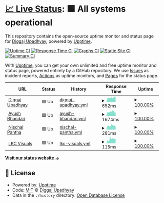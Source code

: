 # [📈 Live Status](https://diggajupadhyay.github.io/upptime): <!--live status--> **🟩 All systems operational**

This repository contains the open-source uptime monitor and status page for [Diggaj Upadhyay](diggajupadhyay.com.np), powered by [Upptime](https://github.com/upptime/upptime).

[![Uptime CI](https://github.com/diggajupadhyay/upptime/workflows/Uptime%20CI/badge.svg)](https://github.com/upptime/upptime/actions?query=workflow%3A%22Uptime+CI%22)
[![Response Time CI](https://github.com/diggajupadhyay/upptime/workflows/Response%20Time%20CI/badge.svg)](https://github.com/upptime/upptime/actions?query=workflow%3A%22Response+Time+CI%22)
[![Graphs CI](https://github.com/diggajupadhyay/upptime/workflows/Graphs%20CI/badge.svg)](https://github.com/upptime/upptime/actions?query=workflow%3A%22Graphs+CI%22)
[![Static Site CI](https://github.com/diggajupadhyay/upptime/workflows/Static%20Site%20CI/badge.svg)](https://github.com/upptime/upptime/actions?query=workflow%3A%22Static+Site+CI%22)
[![Summary CI](https://github.com/diggajupadhyay/upptime/workflows/Summary%20CI/badge.svg)](https://github.com/upptime/upptime/actions?query=workflow%3A%22Summary+CI%22)

With [Upptime](https://upptime.js.org), you can get your own unlimited and free uptime monitor and status page, powered entirely by a GitHub repository. We use [Issues](https://github.com/diggajupadhyay/upptime/issues) as incident reports, [Actions](https://github.com/diggajupadhyay/upptime/actions) as uptime monitors, and [Pages](https://diggajupadhyay.github.io/upptime) for the status page.

<!--start: status pages-->
<!-- This summary is generated by Upptime (https://github.com/upptime/upptime) -->
<!-- Do not edit this manually, your changes will be overwritten -->
<!-- prettier-ignore -->
| URL | Status | History | Response Time | Uptime |
| --- | ------ | ------- | ------------- | ------ |
| <img alt="" src="https://favicons.githubusercontent.com/diggajupadhyay.com.np" height="13"> [Diggaj Upadhyay](https://diggajupadhyay.com.np) | 🟩 Up | [diggaj-upadhyay.yml](https://github.com/diggajupadhyay/upptime/commits/HEAD/history/diggaj-upadhyay.yml) | <details><summary><img alt="Response time graph" src="./graphs/diggaj-upadhyay/response-time-week.png" height="20"> 652ms</summary><br><a href="https://diggajupadhyay.github.io/upptime/history/diggaj-upadhyay"><img alt="Response time 652" src="https://img.shields.io/endpoint?url=https%3A%2F%2Fraw.githubusercontent.com%2Fdiggajupadhyay%2Fupptime%2FHEAD%2Fapi%2Fdiggaj-upadhyay%2Fresponse-time.json"></a><br><a href="https://diggajupadhyay.github.io/upptime/history/diggaj-upadhyay"><img alt="24-hour response time 652" src="https://img.shields.io/endpoint?url=https%3A%2F%2Fraw.githubusercontent.com%2Fdiggajupadhyay%2Fupptime%2FHEAD%2Fapi%2Fdiggaj-upadhyay%2Fresponse-time-day.json"></a><br><a href="https://diggajupadhyay.github.io/upptime/history/diggaj-upadhyay"><img alt="7-day response time 652" src="https://img.shields.io/endpoint?url=https%3A%2F%2Fraw.githubusercontent.com%2Fdiggajupadhyay%2Fupptime%2FHEAD%2Fapi%2Fdiggaj-upadhyay%2Fresponse-time-week.json"></a><br><a href="https://diggajupadhyay.github.io/upptime/history/diggaj-upadhyay"><img alt="30-day response time 652" src="https://img.shields.io/endpoint?url=https%3A%2F%2Fraw.githubusercontent.com%2Fdiggajupadhyay%2Fupptime%2FHEAD%2Fapi%2Fdiggaj-upadhyay%2Fresponse-time-month.json"></a><br><a href="https://diggajupadhyay.github.io/upptime/history/diggaj-upadhyay"><img alt="1-year response time 652" src="https://img.shields.io/endpoint?url=https%3A%2F%2Fraw.githubusercontent.com%2Fdiggajupadhyay%2Fupptime%2FHEAD%2Fapi%2Fdiggaj-upadhyay%2Fresponse-time-year.json"></a></details> | <details><summary><a href="https://diggajupadhyay.github.io/upptime/history/diggaj-upadhyay">100.00%</a></summary><a href="https://diggajupadhyay.github.io/upptime/history/diggaj-upadhyay"><img alt="All-time uptime 100.00%" src="https://img.shields.io/endpoint?url=https%3A%2F%2Fraw.githubusercontent.com%2Fdiggajupadhyay%2Fupptime%2FHEAD%2Fapi%2Fdiggaj-upadhyay%2Fuptime.json"></a><br><a href="https://diggajupadhyay.github.io/upptime/history/diggaj-upadhyay"><img alt="24-hour uptime 100.00%" src="https://img.shields.io/endpoint?url=https%3A%2F%2Fraw.githubusercontent.com%2Fdiggajupadhyay%2Fupptime%2FHEAD%2Fapi%2Fdiggaj-upadhyay%2Fuptime-day.json"></a><br><a href="https://diggajupadhyay.github.io/upptime/history/diggaj-upadhyay"><img alt="7-day uptime 100.00%" src="https://img.shields.io/endpoint?url=https%3A%2F%2Fraw.githubusercontent.com%2Fdiggajupadhyay%2Fupptime%2FHEAD%2Fapi%2Fdiggaj-upadhyay%2Fuptime-week.json"></a><br><a href="https://diggajupadhyay.github.io/upptime/history/diggaj-upadhyay"><img alt="30-day uptime 100.00%" src="https://img.shields.io/endpoint?url=https%3A%2F%2Fraw.githubusercontent.com%2Fdiggajupadhyay%2Fupptime%2FHEAD%2Fapi%2Fdiggaj-upadhyay%2Fuptime-month.json"></a><br><a href="https://diggajupadhyay.github.io/upptime/history/diggaj-upadhyay"><img alt="1-year uptime 100.00%" src="https://img.shields.io/endpoint?url=https%3A%2F%2Fraw.githubusercontent.com%2Fdiggajupadhyay%2Fupptime%2FHEAD%2Fapi%2Fdiggaj-upadhyay%2Fuptime-year.json"></a></details>
| <img alt="" src="https://favicons.githubusercontent.com/ayushbhandari.com.np" height="13"> [Ayush Bhandari](http://ayushbhandari.com.np/) | 🟩 Up | [ayush-bhandari.yml](https://github.com/diggajupadhyay/upptime/commits/HEAD/history/ayush-bhandari.yml) | <details><summary><img alt="Response time graph" src="./graphs/ayush-bhandari/response-time-week.png" height="20"> 1674ms</summary><br><a href="https://diggajupadhyay.github.io/upptime/history/ayush-bhandari"><img alt="Response time 1674" src="https://img.shields.io/endpoint?url=https%3A%2F%2Fraw.githubusercontent.com%2Fdiggajupadhyay%2Fupptime%2FHEAD%2Fapi%2Fayush-bhandari%2Fresponse-time.json"></a><br><a href="https://diggajupadhyay.github.io/upptime/history/ayush-bhandari"><img alt="24-hour response time 1674" src="https://img.shields.io/endpoint?url=https%3A%2F%2Fraw.githubusercontent.com%2Fdiggajupadhyay%2Fupptime%2FHEAD%2Fapi%2Fayush-bhandari%2Fresponse-time-day.json"></a><br><a href="https://diggajupadhyay.github.io/upptime/history/ayush-bhandari"><img alt="7-day response time 1674" src="https://img.shields.io/endpoint?url=https%3A%2F%2Fraw.githubusercontent.com%2Fdiggajupadhyay%2Fupptime%2FHEAD%2Fapi%2Fayush-bhandari%2Fresponse-time-week.json"></a><br><a href="https://diggajupadhyay.github.io/upptime/history/ayush-bhandari"><img alt="30-day response time 1674" src="https://img.shields.io/endpoint?url=https%3A%2F%2Fraw.githubusercontent.com%2Fdiggajupadhyay%2Fupptime%2FHEAD%2Fapi%2Fayush-bhandari%2Fresponse-time-month.json"></a><br><a href="https://diggajupadhyay.github.io/upptime/history/ayush-bhandari"><img alt="1-year response time 1674" src="https://img.shields.io/endpoint?url=https%3A%2F%2Fraw.githubusercontent.com%2Fdiggajupadhyay%2Fupptime%2FHEAD%2Fapi%2Fayush-bhandari%2Fresponse-time-year.json"></a></details> | <details><summary><a href="https://diggajupadhyay.github.io/upptime/history/ayush-bhandari">100.00%</a></summary><a href="https://diggajupadhyay.github.io/upptime/history/ayush-bhandari"><img alt="All-time uptime 100.00%" src="https://img.shields.io/endpoint?url=https%3A%2F%2Fraw.githubusercontent.com%2Fdiggajupadhyay%2Fupptime%2FHEAD%2Fapi%2Fayush-bhandari%2Fuptime.json"></a><br><a href="https://diggajupadhyay.github.io/upptime/history/ayush-bhandari"><img alt="24-hour uptime 100.00%" src="https://img.shields.io/endpoint?url=https%3A%2F%2Fraw.githubusercontent.com%2Fdiggajupadhyay%2Fupptime%2FHEAD%2Fapi%2Fayush-bhandari%2Fuptime-day.json"></a><br><a href="https://diggajupadhyay.github.io/upptime/history/ayush-bhandari"><img alt="7-day uptime 100.00%" src="https://img.shields.io/endpoint?url=https%3A%2F%2Fraw.githubusercontent.com%2Fdiggajupadhyay%2Fupptime%2FHEAD%2Fapi%2Fayush-bhandari%2Fuptime-week.json"></a><br><a href="https://diggajupadhyay.github.io/upptime/history/ayush-bhandari"><img alt="30-day uptime 100.00%" src="https://img.shields.io/endpoint?url=https%3A%2F%2Fraw.githubusercontent.com%2Fdiggajupadhyay%2Fupptime%2FHEAD%2Fapi%2Fayush-bhandari%2Fuptime-month.json"></a><br><a href="https://diggajupadhyay.github.io/upptime/history/ayush-bhandari"><img alt="1-year uptime 100.00%" src="https://img.shields.io/endpoint?url=https%3A%2F%2Fraw.githubusercontent.com%2Fdiggajupadhyay%2Fupptime%2FHEAD%2Fapi%2Fayush-bhandari%2Fuptime-year.json"></a></details>
| <img alt="" src="https://favicons.githubusercontent.com/bpantha.com.np" height="13"> [Nischal Pantha](http://bpantha.com.np/) | 🟩 Up | [nischal-pantha.yml](https://github.com/diggajupadhyay/upptime/commits/HEAD/history/nischal-pantha.yml) | <details><summary><img alt="Response time graph" src="./graphs/nischal-pantha/response-time-week.png" height="20"> 281ms</summary><br><a href="https://diggajupadhyay.github.io/upptime/history/nischal-pantha"><img alt="Response time 281" src="https://img.shields.io/endpoint?url=https%3A%2F%2Fraw.githubusercontent.com%2Fdiggajupadhyay%2Fupptime%2FHEAD%2Fapi%2Fnischal-pantha%2Fresponse-time.json"></a><br><a href="https://diggajupadhyay.github.io/upptime/history/nischal-pantha"><img alt="24-hour response time 281" src="https://img.shields.io/endpoint?url=https%3A%2F%2Fraw.githubusercontent.com%2Fdiggajupadhyay%2Fupptime%2FHEAD%2Fapi%2Fnischal-pantha%2Fresponse-time-day.json"></a><br><a href="https://diggajupadhyay.github.io/upptime/history/nischal-pantha"><img alt="7-day response time 281" src="https://img.shields.io/endpoint?url=https%3A%2F%2Fraw.githubusercontent.com%2Fdiggajupadhyay%2Fupptime%2FHEAD%2Fapi%2Fnischal-pantha%2Fresponse-time-week.json"></a><br><a href="https://diggajupadhyay.github.io/upptime/history/nischal-pantha"><img alt="30-day response time 281" src="https://img.shields.io/endpoint?url=https%3A%2F%2Fraw.githubusercontent.com%2Fdiggajupadhyay%2Fupptime%2FHEAD%2Fapi%2Fnischal-pantha%2Fresponse-time-month.json"></a><br><a href="https://diggajupadhyay.github.io/upptime/history/nischal-pantha"><img alt="1-year response time 281" src="https://img.shields.io/endpoint?url=https%3A%2F%2Fraw.githubusercontent.com%2Fdiggajupadhyay%2Fupptime%2FHEAD%2Fapi%2Fnischal-pantha%2Fresponse-time-year.json"></a></details> | <details><summary><a href="https://diggajupadhyay.github.io/upptime/history/nischal-pantha">100.00%</a></summary><a href="https://diggajupadhyay.github.io/upptime/history/nischal-pantha"><img alt="All-time uptime 100.00%" src="https://img.shields.io/endpoint?url=https%3A%2F%2Fraw.githubusercontent.com%2Fdiggajupadhyay%2Fupptime%2FHEAD%2Fapi%2Fnischal-pantha%2Fuptime.json"></a><br><a href="https://diggajupadhyay.github.io/upptime/history/nischal-pantha"><img alt="24-hour uptime 100.00%" src="https://img.shields.io/endpoint?url=https%3A%2F%2Fraw.githubusercontent.com%2Fdiggajupadhyay%2Fupptime%2FHEAD%2Fapi%2Fnischal-pantha%2Fuptime-day.json"></a><br><a href="https://diggajupadhyay.github.io/upptime/history/nischal-pantha"><img alt="7-day uptime 100.00%" src="https://img.shields.io/endpoint?url=https%3A%2F%2Fraw.githubusercontent.com%2Fdiggajupadhyay%2Fupptime%2FHEAD%2Fapi%2Fnischal-pantha%2Fuptime-week.json"></a><br><a href="https://diggajupadhyay.github.io/upptime/history/nischal-pantha"><img alt="30-day uptime 100.00%" src="https://img.shields.io/endpoint?url=https%3A%2F%2Fraw.githubusercontent.com%2Fdiggajupadhyay%2Fupptime%2FHEAD%2Fapi%2Fnischal-pantha%2Fuptime-month.json"></a><br><a href="https://diggajupadhyay.github.io/upptime/history/nischal-pantha"><img alt="1-year uptime 100.00%" src="https://img.shields.io/endpoint?url=https%3A%2F%2Fraw.githubusercontent.com%2Fdiggajupadhyay%2Fupptime%2FHEAD%2Fapi%2Fnischal-pantha%2Fuptime-year.json"></a></details>
| <img alt="" src="https://favicons.githubusercontent.com/lkcvisuals.com" height="13"> [LKC Visuals](http://lkcvisuals.com/) | 🟩 Up | [lkc-visuals.yml](https://github.com/diggajupadhyay/upptime/commits/HEAD/history/lkc-visuals.yml) | <details><summary><img alt="Response time graph" src="./graphs/lkc-visuals/response-time-week.png" height="20"> 115ms</summary><br><a href="https://diggajupadhyay.github.io/upptime/history/lkc-visuals"><img alt="Response time 115" src="https://img.shields.io/endpoint?url=https%3A%2F%2Fraw.githubusercontent.com%2Fdiggajupadhyay%2Fupptime%2FHEAD%2Fapi%2Flkc-visuals%2Fresponse-time.json"></a><br><a href="https://diggajupadhyay.github.io/upptime/history/lkc-visuals"><img alt="24-hour response time 115" src="https://img.shields.io/endpoint?url=https%3A%2F%2Fraw.githubusercontent.com%2Fdiggajupadhyay%2Fupptime%2FHEAD%2Fapi%2Flkc-visuals%2Fresponse-time-day.json"></a><br><a href="https://diggajupadhyay.github.io/upptime/history/lkc-visuals"><img alt="7-day response time 115" src="https://img.shields.io/endpoint?url=https%3A%2F%2Fraw.githubusercontent.com%2Fdiggajupadhyay%2Fupptime%2FHEAD%2Fapi%2Flkc-visuals%2Fresponse-time-week.json"></a><br><a href="https://diggajupadhyay.github.io/upptime/history/lkc-visuals"><img alt="30-day response time 115" src="https://img.shields.io/endpoint?url=https%3A%2F%2Fraw.githubusercontent.com%2Fdiggajupadhyay%2Fupptime%2FHEAD%2Fapi%2Flkc-visuals%2Fresponse-time-month.json"></a><br><a href="https://diggajupadhyay.github.io/upptime/history/lkc-visuals"><img alt="1-year response time 115" src="https://img.shields.io/endpoint?url=https%3A%2F%2Fraw.githubusercontent.com%2Fdiggajupadhyay%2Fupptime%2FHEAD%2Fapi%2Flkc-visuals%2Fresponse-time-year.json"></a></details> | <details><summary><a href="https://diggajupadhyay.github.io/upptime/history/lkc-visuals">100.00%</a></summary><a href="https://diggajupadhyay.github.io/upptime/history/lkc-visuals"><img alt="All-time uptime 100.00%" src="https://img.shields.io/endpoint?url=https%3A%2F%2Fraw.githubusercontent.com%2Fdiggajupadhyay%2Fupptime%2FHEAD%2Fapi%2Flkc-visuals%2Fuptime.json"></a><br><a href="https://diggajupadhyay.github.io/upptime/history/lkc-visuals"><img alt="24-hour uptime 100.00%" src="https://img.shields.io/endpoint?url=https%3A%2F%2Fraw.githubusercontent.com%2Fdiggajupadhyay%2Fupptime%2FHEAD%2Fapi%2Flkc-visuals%2Fuptime-day.json"></a><br><a href="https://diggajupadhyay.github.io/upptime/history/lkc-visuals"><img alt="7-day uptime 100.00%" src="https://img.shields.io/endpoint?url=https%3A%2F%2Fraw.githubusercontent.com%2Fdiggajupadhyay%2Fupptime%2FHEAD%2Fapi%2Flkc-visuals%2Fuptime-week.json"></a><br><a href="https://diggajupadhyay.github.io/upptime/history/lkc-visuals"><img alt="30-day uptime 100.00%" src="https://img.shields.io/endpoint?url=https%3A%2F%2Fraw.githubusercontent.com%2Fdiggajupadhyay%2Fupptime%2FHEAD%2Fapi%2Flkc-visuals%2Fuptime-month.json"></a><br><a href="https://diggajupadhyay.github.io/upptime/history/lkc-visuals"><img alt="1-year uptime 100.00%" src="https://img.shields.io/endpoint?url=https%3A%2F%2Fraw.githubusercontent.com%2Fdiggajupadhyay%2Fupptime%2FHEAD%2Fapi%2Flkc-visuals%2Fuptime-year.json"></a></details>

<!--end: status pages-->

[**Visit our status website →**](https://diggajupadhyay.github.io/upptime)

## 📄 License

- Powered by: [Upptime](https://github.com/upptime/upptime)
- Code: [MIT](./LICENSE) © [Diggaj Upadhyay](diggajupadhyay.com.np)
- Data in the `./history` directory: [Open Database License](https://opendatacommons.org/licenses/odbl/1-0/)
